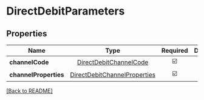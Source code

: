 # DirectDebitParameters



## Properties

| Name | Type | Required | Description | Examples |
|------------|:-------------:|:-------------:|-------------|:-------------:|
| **channelCode** |[DirectDebitChannelCode](DirectDebitChannelCode.md) | ☑️ |  | | |
| **channelProperties** |[DirectDebitChannelProperties](DirectDebitChannelProperties.md) | ☑️ |  | | |



[[Back to README]](../../README.md)